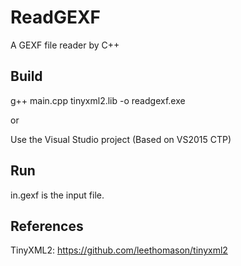 # ReadGEXF
A GEXF file reader by C++

## Build
g++ main.cpp tinyxml2.lib -o readgexf.exe

or

Use the Visual Studio project (Based on VS2015 CTP)

## Run
in.gexf is the input file.

## References
TinyXML2: https://github.com/leethomason/tinyxml2